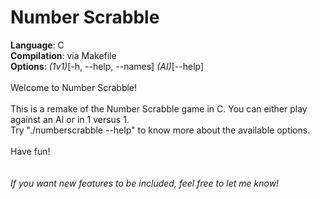 # Number Scrabble
<b>Language</b>: C<br>
<b>Compilation</b>: via Makefile<br>
<b>Options</b>: <i>(1v1)</i>[-h, --help, --names] <i>(AI)</i>[--help]<br>
<br>
Welcome to Number Scrabble!<br>
<br>
This is a remake of the Number Scrabble game in C. You can either play against an AI or in 1 versus 1.<br>
Try "./numberscrabble --help" to know more about the available options.<br>
<br>
Have fun!<br>
<br>
<br>
<i>If you want new features to be included, feel free to let me know!</i>